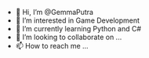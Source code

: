 - 👋 Hi, I’m @GemmaPutra
- 👀 I’m interested in Game Development
- 🌱 I’m currently learning Python and C#
- 💞️ I’m looking to collaborate on ...
- 📫 How to reach me ...

<!---
GemmaPutra/GemmaPutra is a ✨ special ✨ repository because its `README.md` (this file) appears on your GitHub profile.
You can click the Preview link to take a look at your changes.
--->
